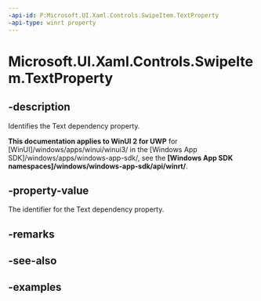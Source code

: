 ```yaml
---
-api-id: P:Microsoft.UI.Xaml.Controls.SwipeItem.TextProperty
-api-type: winrt property
---
```

<!-- Property syntax.
public DependencyProperty TextProperty { get; }
-->

# Microsoft.UI.Xaml.Controls.SwipeItem.TextProperty


## -description

Identifies the Text dependency property.


**This documentation applies to WinUI 2 for UWP** for [WinUI]/windows/apps/winui/winui3/ in the [Windows App SDK]/windows/apps/windows-app-sdk/, see the **[Windows App SDK namespaces]/windows/windows-app-sdk/api/winrt/**.

## -property-value

The identifier for the Text dependency property.


## -remarks


## -see-also


## -examples



